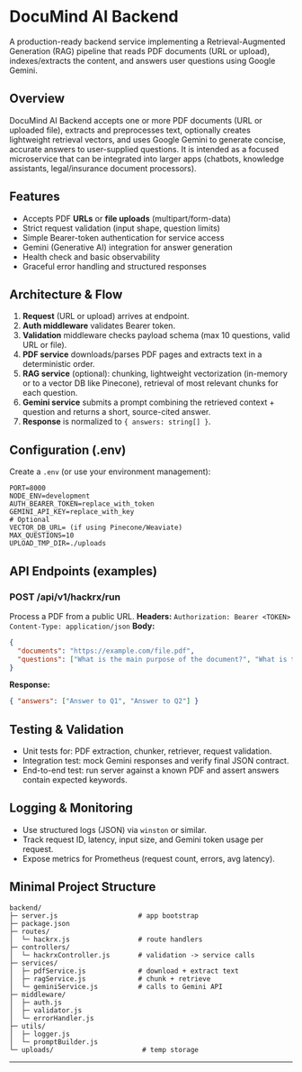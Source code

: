 # DocuMind AI Backend 

A production-ready backend service implementing a Retrieval-Augmented Generation (RAG) pipeline that reads PDF documents (URL or upload), indexes/extracts the content, and answers user questions using Google Gemini.

## Overview

DocuMind AI Backend accepts one or more PDF documents (URL or uploaded file), extracts and preprocesses text, optionally creates lightweight retrieval vectors, and uses Google Gemini to generate concise, accurate answers to user-supplied questions. It is intended as a focused microservice that can be integrated into larger apps (chatbots, knowledge assistants, legal/insurance document processors).

## Features

* Accepts PDF **URLs** or **file uploads** (multipart/form-data)
* Strict request validation (input shape, question limits)
* Simple Bearer-token authentication for service access
* Gemini (Generative AI) integration for answer generation
* Health check and basic observability
* Graceful error handling and structured responses

## Architecture & Flow

1. **Request** (URL or upload) arrives at endpoint.
2. **Auth middleware** validates Bearer token.
3. **Validation** middleware checks payload schema (max 10 questions, valid URL or file).
4. **PDF service** downloads/parses PDF pages and extracts text in a deterministic order.
5. **RAG service** (optional): chunking, lightweight vectorization (in-memory or to a vector DB like Pinecone), retrieval of most relevant chunks for each question.
6. **Gemini service** submits a prompt combining the retrieved context + question and returns a short, source-cited answer.
7. **Response** is normalized to `{ answers: string[] }`.

## Configuration (.env)

Create a `.env` (or use your environment management):

```
PORT=8000
NODE_ENV=development
AUTH_BEARER_TOKEN=replace_with_token
GEMINI_API_KEY=replace_with_key
# Optional
VECTOR_DB_URL= (if using Pinecone/Weaviate)
MAX_QUESTIONS=10
UPLOAD_TMP_DIR=./uploads
```

## API Endpoints (examples)

### POST /api/v1/hackrx/run

Process a PDF from a public URL.
**Headers:** `Authorization: Bearer <TOKEN>` `Content-Type: application/json`
**Body:**

```json
{
  "documents": "https://example.com/file.pdf",
  "questions": ["What is the main purpose of the document?", "What is the policy limit?"]
}
```

**Response:**

```json
{ "answers": ["Answer to Q1", "Answer to Q2"] }
```

## Testing & Validation

* Unit tests for: PDF extraction, chunker, retriever, request validation.
* Integration test: mock Gemini responses and verify final JSON contract.
* End-to-end test: run server against a known PDF and assert answers contain expected keywords.

## Logging & Monitoring

* Use structured logs (JSON) via `winston` or similar.
* Track request ID, latency, input size, and Gemini token usage per request.
* Expose metrics for Prometheus (request count, errors, avg latency).

## Minimal Project Structure

```
backend/
├─ server.js                    # app bootstrap
├─ package.json
├─ routes/
│  └─ hackrx.js                 # route handlers
├─ controllers/
│  └─ hackrxController.js       # validation -> service calls
├─ services/
│  ├─ pdfService.js             # download + extract text
│  ├─ ragService.js             # chunk + retrieve
│  └─ geminiService.js          # calls to Gemini API
├─ middleware/
│  ├─ auth.js
│  ├─ validator.js
│  └─ errorHandler.js
├─ utils/
│  ├─ logger.js
│  └─ promptBuilder.js
└─ uploads/                      # temp storage
```

---

